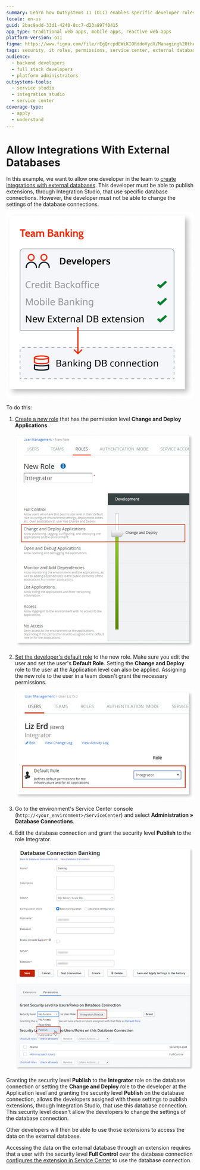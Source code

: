 ```yaml
---
summary: Learn how OutSystems 11 (O11) enables specific developer roles to integrate with external databases without altering connection settings.
locale: en-us
guid: 2bac9add-33d1-4240-8cc7-d23a897f0415
app_type: traditional web apps, mobile apps, reactive web apps
platform-version: o11
figma: https://www.figma.com/file/rEgQrcpdEWiKIORddoVydX/Managing%20the%20Applications%20Lifecycle?node-id=267:84
tags: security, it roles, permissions, service center, external database integration
audience:
  - backend developers
  - full stack developers
  - platform administrators
outsystems-tools:
  - service studio
  - integration studio
  - service center
coverage-type:
  - apply
  - understand
---
```


# Allow Integrations With External Databases

In this example, we want to allow one developer in the team to [create integrations with external databases](../../integration-with-systems/external-database/connect-external-db.md). This developer must be able to publish extensions, through Integration Studio, that use specific database connections. However, the developer must not be able to change the settings of the database connections.

![Diagram illustrating the process of integrating with an external database](images/external-db-integration-diag.png "External Database Integration Diagram")

To do this:

1. [Create a new role](create-an-it-role.md#create-a-new-role) that has the permission level **Change and Deploy Applications**.  

    ![Screenshot showing the creation of a new IT role with Change and Deploy Applications permission](images/external-db-integration-new-role-lt.png "Creating a New IT Role")

1. [Set the developer's default role](create-an-it-role.md#set-the-user-default-role) to the new role. Make sure you edit the user and set the user's **Default Role**. Setting the **Change and Deploy** role to the user at the Application level can also be applied. Assigning the new role to the user in a team doesn't grant the necessary permissions.  

    ![Screenshot depicting how to set a developer's default role to a newly created IT role](images/external-db-integration-set-default-role-lt.png "Setting Developer's Default Role")

1. Go to the environment's Service Center console (`http://<your_environment>/ServiceCenter`) and select **Administration » Database Connections**.

1. Edit the database connection and grant the security level **Publish** to the role Integrator.  

    ![Screenshot of the Service Center console showing the security settings for a database connection](images/external-db-integration-connection-security-sc.png "Database Connection Security Settings")

Granting the security level **Publish** to the **Integrator** role on the database connection or setting the **Change and Deploy** role to the developer at the Application level and granting the security level **Publish** on the database connection, allows the developers assigned with these settings to publish extensions, through Integration Studio, that use this database connection. This security level doesn't allow the developers to change the settings of the database connection.

Other developers will then be able to use those extensions to access the data on the external database.

<div class="info" markdown="1">

Accessing the data on the external database through an extension requires that a user with the security level **Full Control** over the database connection [configures the extension in Service Center](../../integration-with-systems/external-database/connect-external-db.md#configure-the-extension-to-use-a-database-connection) to use the database connection.

</div>
